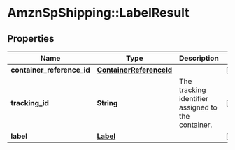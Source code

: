 # AmznSpShipping::LabelResult

## Properties
Name | Type | Description | Notes
------------ | ------------- | ------------- | -------------
**container_reference_id** | [**ContainerReferenceId**](ContainerReferenceId.md) |  | [optional] 
**tracking_id** | **String** | The tracking identifier assigned to the container. | [optional] 
**label** | [**Label**](Label.md) |  | [optional] 

